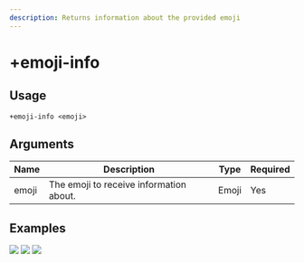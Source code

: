 ```yaml
---
description: Returns information about the provided emoji
---
```


# +emoji-info

## Usage

```
+emoji-info <emoji>
```

## Arguments

| Name  | Description                             | Type  | Required |
| ----- | --------------------------------------- | ----- | -------- |
| emoji | The emoji to receive information about. | Emoji | Yes      |

## Examples

![](https://user-images.githubusercontent.com/111157596/207434003-cebe5b37-c9f0-4108-8992-02ec748d0d60.png) ![](https://user-images.githubusercontent.com/111157596/207434031-a80c416f-4f23-430e-8e5c-d60cf9c638d4.png) ![](https://user-images.githubusercontent.com/111157596/207434014-7f597397-483c-4236-9f49-18ecf04d4a7b.png)
